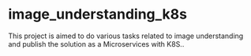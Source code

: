 # image_understanding_k8s
This project is aimed to do various tasks related to image understanding and publish the solution as a Microservices with K8S..
